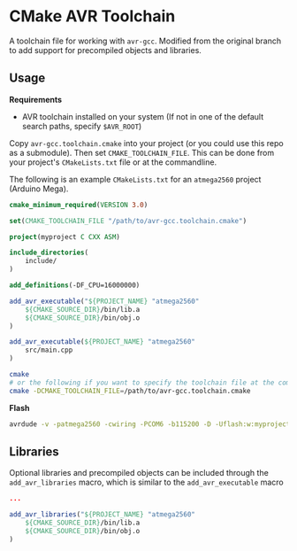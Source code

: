 # CMake AVR Toolchain

A toolchain file for working with `avr-gcc`. Modified from the original branch to add support for precompiled objects and libraries.

Usage
-----

**Requirements**

* AVR toolchain installed on your system (If not in one of the default search paths, specify `$AVR_ROOT`)

Copy `avr-gcc.toolchain.cmake` into your project (or you could use this repo as a submodule). Then set `CMAKE_TOOLCHAIN_FILE`. This can be done from your project's `CMakeLists.txt` file or at the commandline.

The following is an example `CMakeLists.txt` for an `atmega2560` project (Arduino Mega).

```cmake
cmake_minimum_required(VERSION 3.0)

set(CMAKE_TOOLCHAIN_FILE "/path/to/avr-gcc.toolchain.cmake")

project(myproject C CXX ASM)

include_directories(
    include/
)

add_definitions(-DF_CPU=16000000)

add_avr_executable("${PROJECT_NAME} "atmega2560" 
    ${CMAKE_SOURCE_DIR}/bin/lib.a
    ${CMAKE_SOURCE_DIR}/bin/obj.o
)

add_avr_executable(${PROJECT_NAME} "atmega2560"
    src/main.cpp
)
```

```bash
cmake
# or the following if you want to specify the toolchain file at the command line
cmake -DCMAKE_TOOLCHAIN_FILE=/path/to/avr-gcc.toolchain.cmake
```

**Flash**

```bash
avrdude -v -patmega2560 -cwiring -PCOM6 -b115200 -D -Uflash:w:myproject-atmega2560.hex
```

## Libraries

Optional libraries and precompiled objects can be included through the `add_avr_libraries` macro, which is similar to the `add_avr_executable` macro

```cmake
...

add_avr_libraries("${PROJECT_NAME} "atmega2560" 
    ${CMAKE_SOURCE_DIR}/bin/lib.a
    ${CMAKE_SOURCE_DIR}/bin/obj.o
)
```